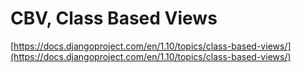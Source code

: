 # CBV, Class Based Views  
[https://docs.djangoproject.com/en/1.10/topics/class-based-views/](https://docs.djangoproject.com/en/1.10/topics/class-based-views/)
